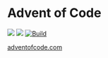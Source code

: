 # Advent of Code

![](https://img.shields.io/badge/stars%20⭐-35-yellow)
![](https://img.shields.io/badge/days%20completed-17-red)
[![Build](https://github.com/K20shores/aoc/actions/workflows/build.yml/badge.svg)](https://github.com/K20shores/aoc/actions/workflows/build.yml)

[adventofcode.com](https://adventofcode.com)